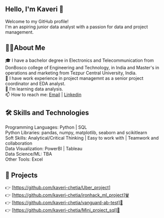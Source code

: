 ## Hello, I'm Kaveri  👋
Welcome to my GitHub profile!<br> I'm an aspiring junior data analyst with a passion for data and project management.

## 🧑‍💻About Me<br>
🎓 I have a bachelor degree in Electronics and Telecommunication from DonBosco college of Engineering and Technology, in India and Master's in operations and marketing from Tezpur Central University, India.<br>
💼 I have work experience in project managemnt as a senior project coordinator and EDA analyst.<br>
🌱 I’m learning data analysis.<br>
📫 How to reach me: [Email](kaverichetia@gmail.com) | [Linkedin](https://www.linkedin.com/in/kaverichetia) <br>
## 🛠️ Skills and Technologies<br>
Programming Languages: Python | SQL<br>
Python Libraries: pandas, numpy, matplotlib, seaborn and scikitlearn<br>
Soft Skills: Analytical/Critical Thinking | Easy to work with  | Teamwork and collaboration<br>
Data Visualization: PowerBI | Tableau<br>
Data Science/ML: TBA<br>
Other Tools: Excel<br>
## 🌟 Projects<br>
👉 [https://github.com/kaveri-chetia/Uber_project]<br>
👉 [https://github.com/kaveri-chetia/ironhack_ml_project]🗑️<br>
👉 [https://github.com/kaveri-chetia/vanguard-ab-test]📱<br>
👉 [https://github.com/kaveri-chetia/Mini_project_sql]🧪<br>


